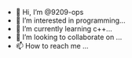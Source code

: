 - 👋 Hi, I’m @9209-ops
- 👀 I’m interested in programming...
- 🌱 I’m currently learning c++...
- 💞️ I’m looking to collaborate on ...
- 📫 How to reach me ...

<!---
9209-ops/9209-ops is a ✨ special ✨ repository because its `README.md` (this file) appears on your GitHub profile.
You can click the Preview link to take a look at your changes.
--->
